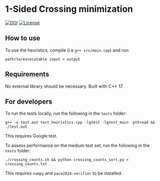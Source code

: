 # 1-Sided Crossing minimization
[![DOI](http://img.shields.io/:DOI-10.5281/zenodo.11400797-blue)](https://zenodo.org/doi/10.5281/zenodo.11400797)
[![License](http://img.shields.io/:license-BSD--3--Clause-blue)](https://opensource.org/license/BSD-3-clause)
## How to use
To use the heuristics, compile (i.e `g++ src/main.cpp`) and run:
```
path/to/excecutable input > output
```

## Requirements
No external library should be necessary.
Built with C++ 17.

## For developers
To run the tests locally, run the following in the `tests` folder:
```
g++ -o test.out test_heuristics.cpp -lgtest -lgtest_main -pthread && ./test.out
```
This requires Google test.

To assess performance on the medium test set, run the following in the `tests` folder:
```
./crossing_counts.sh && python crossing_counts_sort.py < crossing_counts.txt
```
This requires `numpy` and `pace2024-verifier` to be installed.
